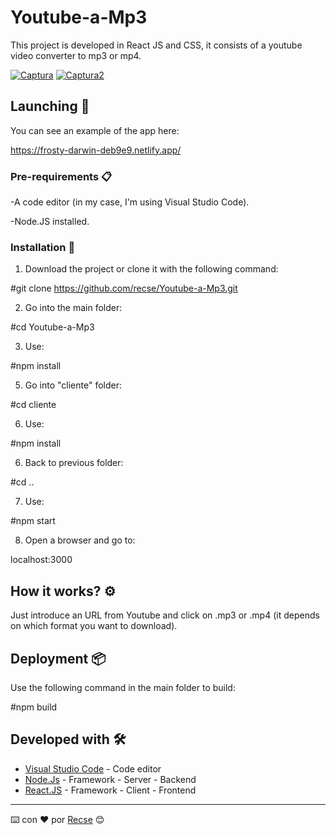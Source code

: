 # Youtube-a-Mp3 

This project is developed in React JS and CSS, it consists of a youtube video converter to mp3 or mp4.

<a href="https://ibb.co/VjRgscx"><img src="https://i.ibb.co/8KqrHLb/Captura.png" alt="Captura" border="0"></a>
<a href="https://ibb.co/XL7nJRX"><img src="https://i.ibb.co/B3yhsML/Captura2.png" alt="Captura2" border="0"></a>

## Launching 🚀

You can see an example of the app here:

https://frosty-darwin-deb9e9.netlify.app/

### Pre-requirements 📋

-A code editor (in my case, I'm using Visual Studio Code).

-Node.JS installed.

### Installation 🔧

1) Download the project or clone it with the following command:

#git clone https://github.com/recse/Youtube-a-Mp3.git

2) Go into the main folder:

#cd Youtube-a-Mp3

3) Use: 

#npm install

5) Go into "cliente" folder:

#cd cliente

6) Use:

#npm install

6) Back to previous folder:

#cd ..

7) Use:

#npm start

8) Open a browser and go to: 

localhost:3000

## How it works? ⚙️

Just introduce an URL from Youtube and click on .mp3 or .mp4 (it depends on which format you want to download).

## Deployment 📦

Use the following command in the main folder to build:

#npm build

## Developed with 🛠️

* [Visual Studio Code](https://code.visualstudio.com/) - Code editor
* [Node.Js](https://nodejs.org/es/) - Framework - Server - Backend
* [React.JS](https://es.reactjs.org/) - Framework - Client - Frontend


---
⌨️ con ❤️ por [Recse](https://github.com/recse) 😊
